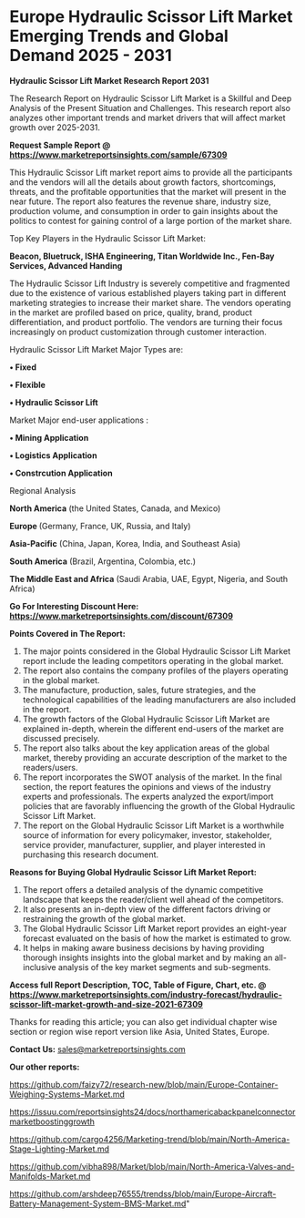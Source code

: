 # Europe Hydraulic Scissor Lift Market Emerging Trends and Global Demand 2025 - 2031

<strong>Hydraulic Scissor Lift Market Research Report 2031</strong>

The Research Report on Hydraulic Scissor Lift Market is a Skillful and Deep Analysis of the Present Situation and Challenges. This research report also analyzes other important trends and market drivers that will affect market growth over 2025-2031.

<strong>Request Sample Report @ <a href=https://www.marketreportsinsights.com/sample/67309>https://www.marketreportsinsights.com/sample/67309</a></strong>

This Hydraulic Scissor Lift market report aims to provide all the participants and the vendors will all the details about growth factors, shortcomings, threats, and the profitable opportunities that the market will present in the near future. The report also features the revenue share, industry size, production volume, and consumption in order to gain insights about the politics to contest for gaining control of a large portion of the market share.

Top Key Players in the Hydraulic Scissor Lift Market:

<strong>Beacon, Bluetruck, ISHA Engineering, Titan Worldwide Inc., Fen-Bay Services, Advanced Handing</strong>

The Hydraulic Scissor Lift Industry is severely competitive and fragmented due to the existence of various established players taking part in different marketing strategies to increase their market share. The vendors operating in the market are profiled based on price, quality, brand, product differentiation, and product portfolio. The vendors are turning their focus increasingly on product customization through customer interaction.

Hydraulic Scissor Lift Market Major Types are:

<strong>• Fixed

• Flexible

• Hydraulic Scissor Lift</strong>

Market Major end-user applications :

<strong>• Mining Application

• Logistics Application

• Constrcution Application</strong>

Regional Analysis

</u><strong><b>North America</b></strong> (the United States, Canada, and Mexico)

<strong><b>Europe </b></strong>(Germany, France, UK, Russia, and Italy)

<strong><b>Asia-Pacific</b></strong> (China, Japan, Korea, India, and Southeast Asia)

<strong><b>South America</b></strong> (Brazil, Argentina, Colombia, etc.)

<strong><b>The Middle East and Africa</b></strong> (Saudi Arabia, UAE, Egypt, Nigeria, and South Africa)

<strong>Go For Interesting Discount Here: <a href=https://www.marketreportsinsights.com/discount/67309>https://www.marketreportsinsights.com/discount/67309</a></strong>

<strong>Points Covered in The Report:</strong>
<ol>
  <li>The major points considered in the Global Hydraulic Scissor Lift Market report include the leading competitors operating in the global market.</li>
  <li>The report also contains the company profiles of the players operating in the global market.</li>
  <li>The manufacture, production, sales, future strategies, and the technological capabilities of the leading manufacturers are also included in the report.</li>
  <li>The growth factors of the Global Hydraulic Scissor Lift Market are explained in-depth, wherein the different end-users of the market are discussed precisely.</li>
  <li>The report also talks about the key application areas of the global market, thereby providing an accurate description of the market to the readers/users.</li>
  <li>The report incorporates the SWOT analysis of the market. In the final section, the report features the opinions and views of the industry experts and professionals. The experts analyzed the export/import policies that are favorably influencing the growth of the Global Hydraulic Scissor Lift Market.</li>
  <li>The report on the Global Hydraulic Scissor Lift Market is a worthwhile source of information for every policymaker, investor, stakeholder, service provider, manufacturer, supplier, and player interested in purchasing this research document.</li>
</ol>
<strong>Reasons for Buying Global Hydraulic Scissor Lift Market Report:</strong>

<ol>
  <li>The report offers a detailed analysis of the dynamic competitive landscape that keeps the reader/client well ahead of the competitors.</li>
  <li>It also presents an in-depth view of the different factors driving or restraining the growth of the global market.</li>
  <li>The Global Hydraulic Scissor Lift Market report provides an eight-year forecast evaluated on the basis of how the market is estimated to grow.</li>
  <li>It helps in making aware business decisions by having providing thorough insights insights into the global market and by making an all-inclusive analysis of the key market segments and sub-segments.</li>
</ol>
<strong>Access full Report Description, TOC, Table of Figure, Chart, etc. @ <a href=https://www.marketreportsinsights.com/industry-forecast/hydraulic-scissor-lift-market-growth-and-size-2021-67309>https://www.marketreportsinsights.com/industry-forecast/hydraulic-scissor-lift-market-growth-and-size-2021-67309</a></strong>


Thanks for reading this article; you can also get individual chapter wise section or region wise report version like Asia, United States, Europe.

<strong>Contact Us:</strong>
sales@marketreportsinsights.com

<strong>Our other reports:</strong>

<a href=https://github.com/faizy72/research-new/blob/main/Europe-Container-Weighing-Systems-Market.md>https://github.com/faizy72/research-new/blob/main/Europe-Container-Weighing-Systems-Market.md</a>

<a href=https://issuu.com/reportsinsights24/docs/northamericabackpanelconnectormarketboostinggrowth>https://issuu.com/reportsinsights24/docs/northamericabackpanelconnectormarketboostinggrowth</a>

<a href=https://github.com/cargo4256/Marketing-trend/blob/main/North-America-Stage-Lighting-Market.md>https://github.com/cargo4256/Marketing-trend/blob/main/North-America-Stage-Lighting-Market.md</a>

<a href=https://github.com/vibha898/Market/blob/main/North-America-Valves-and-Manifolds-Market.md>https://github.com/vibha898/Market/blob/main/North-America-Valves-and-Manifolds-Market.md</a>

<a href=https://github.com/arshdeep76555/trendss/blob/main/Europe-Aircraft-Battery-Management-System-BMS-Market.md>https://github.com/arshdeep76555/trendss/blob/main/Europe-Aircraft-Battery-Management-System-BMS-Market.md</a>"
